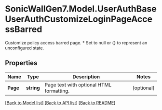 # SonicWallGen7.Model.UserAuthBaseUserAuthCustomizeLoginPageAccessBarred
Customize policy access barred page. * Set to null or {} to represent  an unconfigured state.

## Properties

Name | Type | Description | Notes
------------ | ------------- | ------------- | -------------
**Page** | **string** | Page text with optional HTML formatting. | [optional] 

[[Back to Model list]](../README.md#documentation-for-models) [[Back to API list]](../README.md#documentation-for-api-endpoints) [[Back to README]](../README.md)

